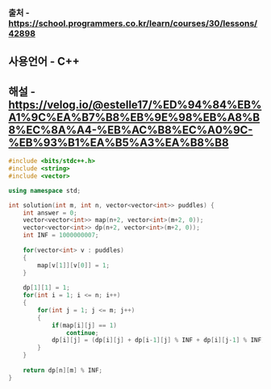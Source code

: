 ### 출처 - https://school.programmers.co.kr/learn/courses/30/lessons/42898
## 사용언어 - C++
## 해설 - https://velog.io/@estelle17/%ED%94%84%EB%A1%9C%EA%B7%B8%EB%9E%98%EB%A8%B8%EC%8A%A4-%EB%AC%B8%EC%A0%9C-%EB%93%B1%EA%B5%A3%EA%B8%B8
```cpp
#include <bits/stdc++.h>
#include <string>
#include <vector>

using namespace std;

int solution(int m, int n, vector<vector<int>> puddles) {
    int answer = 0;
    vector<vector<int>> map(n+2, vector<int>(m+2, 0));
    vector<vector<int>> dp(n+2, vector<int>(m+2, 0));
    int INF = 1000000007;
    
    for(vector<int> v : puddles)
    {
        map[v[1]][v[0]] = 1;
    }
    
    dp[1][1] = 1;
    for(int i = 1; i <= n; i++)
    {
        for(int j = 1; j <= m; j++)
        {
            if(map[i][j] == 1)
                continue;
            dp[i][j] = (dp[i][j] + dp[i-1][j] % INF + dp[i][j-1] % INF) % INF;
        }
    }
    
    return dp[n][m] % INF;
}
```